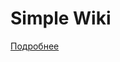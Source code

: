 # Simple Wiki

[Подробнее](https://github.com/baterflyrity/pysimplewiki/blob/main/wiki/Simple%20Wiki/Главная.md)
